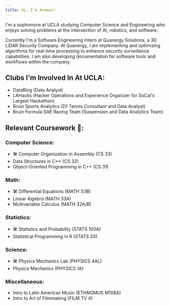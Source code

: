 ```yaml
---
title: Hi, I'm Armaan!
---
```


I'm a sophomore at UCLA studying Computer Science and Engineering who enjoys solving problems at the intersection of AI, robotics, and software.

Currently I'm a Software Engineering Intern at Quanergy Solutions, a 3D LiDAR Security Company. At Quanergy, I am implementing and optimizing algorithms for real-time processing to enhance security surveillance capabilities. I am also developing documentation for software tools and workflows within the company. 


## Clubs I'm Involved In At UCLA:
- DataBlog (Data Analyst)
- LAHacks (Hacker Operations and Experience Organizer for SoCal's Largest Hackathon)
- Bruin Sports Analytics (D1 Tennis Consultant and Data Analyst)
- Bruin Formula SAE Racing Team (Suspension and Data Analytics Team)

## Relevant Coursework 📝:

### Computer Science:
- 🛠️ Computer Organization in Assembly (CS 33)
- Data Structures in C++ (CS 32)
- Object-Oriented Programming in C++ (CS 31)

### Math:
- 🛠️ Differential Equations (MATH 33B)
- Linear Algebra (MATH 33A)
- Multivariable Calculus (MATH 32A/B)

### Statistics:
- 🛠️ Statistics and Probability (STATS 100A)
- Statistical Programming in R (STATS 20)

### Science:
- 🛠️ Physics Mechanics Lab (PHYSICS 4AL)
- Physics Mechanics (PHYSICS 1A)


### Miscellaneous:
- Intro to Latin American Music (ETHNOMUS M108A)
- Intro to Art of Filmmaking (FILM TV 4)